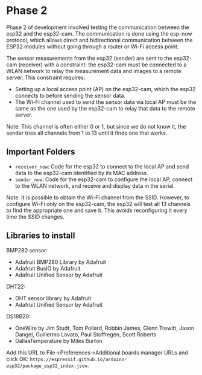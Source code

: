 # Phase 2

Phase 2 of development involved testing the communication between the esp32 and the esp32-cam.
The communication is done using the esp-now protocol, which allows direct and bidirectional communication between the ESP32 modules without going through a router or Wi-Fi access point.

The sensor measurements from the esp32 (sender) are sent to the esp32-cam (receiver) with a constraint: the esp32-cam must be connected to a WLAN network to relay the measurement data and images to a remote server.
This constraint requires:
- Setting up a local access point (AP) on the esp32-cam, which the esp32 connects to before sending the sensor data.
- The Wi-Fi channel used to send the sensor data via local AP must be the same as the one used by the esp32-cam to relay that data to the remote server.

Note: This channel is often either 0 or 1, but since we do not know it, the sender tries all channels from 1 to 13 until it finds one that works.

## Important Folders

- `receiver_now`: Code for the esp32 to connect to the local AP and send data to the esp32-cam identified by its MAC address.
- `sender_now`: Code for the esp32-cam to configure the local AP, connect to the WLAN network, and receive and display data in the serial.

Note: It is possible to obtain the Wi-Fi channel from the SSID. However, to configure Wi-Fi only on the esp32-cam, the esp32 will test all 13 channels to find the appropriate one and save it. This avoids reconfiguring it every time the SSID changes.

## Libraries to install

BMP280 sensor:
- Adafruit BMP280 Library by Adafruit
- Adafruit BusIO by Adafruit
- Adafruit Unified Sensor by Adafruit

DHT22:
- DHT sensor library by Adafruit
- Adafruit Unified Sensor by Adafruit

DS18B20:
- OneWire by Jim Studt, Tom Pollard, Robbin James, Glenn Trewitt, Jason Dangel, Guillermo Lovato, Paul Stoffregen, Scott Roberts
- DallasTemperature by Miles Burton

Add this URL to File->Preferences->Additional boards manager URLs and click OK: `https://espressif.github.io/arduino-esp32/package_esp32_index.json`.
